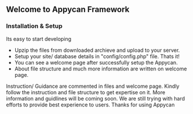 ## Welcome to Appycan Framework

### Installation & Setup

Its easy to start developing
- Upzip the files from downloaded archieve and upload to your server.
- Setup your site/ database details in "config/config.php" file.
Thats it!
- You can see a welcome page after successfully setup the Appycan.
- About file structure and much more information are written on welcome
page.

Instruction/ Guidance are commented in files and welcome page.
Kindly follow the instruction and file structure to get expertise on it.
More information and guidlines will be coming soon.
We are still trying with hard efforts to provide best experience to users.
Thanks for using Appycan
